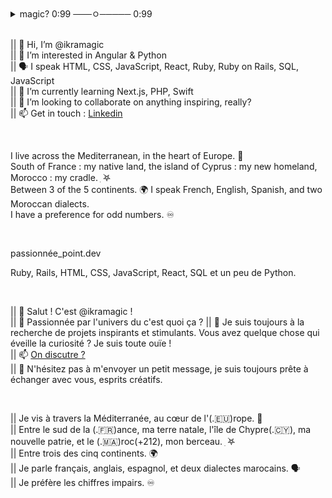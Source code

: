 <details>
<summary>magic? 0:99 ───ㅇ───── 0:99 </summary>

ikramagic/ikramagic/ `README.md` ✅ (this file) is an ✨ ADHD-friendly `README.md` ✅ for y'all screen readers ✨  
`README.md` (this file) ✅ appears on my GitHub 👋 profile.  
You can 🌱 have yours too! 👀  
💞️ Enjoy the scrolling  
</details>

<br>

|| 👋 Hi, I’m @ikramagic  <br>
|| 👀 I’m interested in Angular & Python  <br>
|| 🗣 I speak HTML, CSS, JavaScript, React, Ruby, Ruby on Rails, SQL, JavaScript <br>
|| 🌱 I’m currently learning Next.js, PHP, Swift <br>
|| 💞️ I’m looking to collaborate on anything inspiring, really?  <br>
|| 📫 Get in touch : [Linkedin](https://www.linkedin.com/in/ikrame-saadi/)  

<br>

I live across the Mediterranean, in the heart of Europe. 🌊 <br>
South of France : my native land, the island of Cyprus : my new homeland, Morocco : my cradle.  ִ ࣪𖤐 <br>
Between 3 of the 5 continents. 🌍 I speak French, English, Spanish, and two Moroccan dialects. <br>
I have a preference for odd numbers. ♾️

<br>

passionnée_point.dev  

Ruby, Rails, HTML, CSS, JavaScript, React, SQL et un peu de Python.  

<br>

|| 👋 Salut ! C'est @ikramagic !  
|| 👀 Passionnée par l'univers du c'est quoi ça ? 
|| 💞️ Je suis toujours à la recherche de projets inspirants et stimulants. Vous avez quelque chose qui éveille la curiosité ? Je suis toute ouïe !  
|| 📫 [On discutre ?](https://www.linkedin.com/in/ikrame-saadi/)  
|| 🫶 N'hésitez pas à m'envoyer un petit message, je suis toujours prête à échanger avec vous, esprits créatifs.  

<br>

|| Je vis à travers la Méditerranée, au cœur de l'(.🇪🇺)rope. 🌊  
|| Entre le sud de la (.🇫🇷)ance, ma terre natale, l'île de Chypre(.🇨🇾), ma nouvelle patrie, et le (.🇲🇦)roc(+212), mon berceau. ִ ࣪𖤐  
|| Entre trois des cinq continents. 🌍  
|| Je parle français, anglais, espagnol, et deux dialectes marocains. 🗣  
|| Je préfère les chiffres impairs. ♾️
